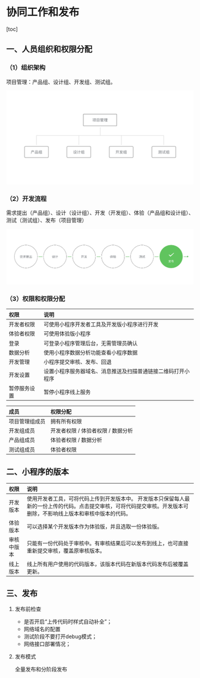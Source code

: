 # 协同工作和发布

[toc]

## 一、人员组织和权限分配

### （1）组织架构

项目管理：产品组、设计组、开发组、测试组。

![013-组织架构](./photos/013-组织架构.png)

### （2）开发流程

需求提出（产品组）、设计（设计组）、开发（开发组）、体验（产品组和设计组）、测试（测试组）、发布（项目管理）

![013-开发流程.png](./photos/013-开发流程.png)

### （3）权限和权限分配

| **权限**     | **说明**                                                     |
| :----------- | :----------------------------------------------------------- |
| 开发者权限   | 可使用小程序开发者工具及开发版小程序进行开发                 |
| 体验者权限   | 可使用体验版小程序                                           |
| 登录         | 可登录小程序管理后台，无需管理员确认                         |
| 数据分析     | 使用小程序数据分析功能查看小程序数据                         |
| 开发管理     | 小程序提交审核、发布、回退                                   |
| 开发设置     | 设置小程序服务器域名、消息推送及扫描普通链接二维码打开小程序 |
| 暂停服务设置 | 暂停小程序线上服务                                           |

| **成员**       | **权限分配**                       |
| :------------- | :--------------------------------- |
| 项目管理组成员 | 拥有所有权限                       |
| 开发组成员     | 开发者权限 / 体验者权限 / 数据分析 |
| 产品组成员     | 体验者权限 / 数据分析              |
| 测试组成员     | 体验者权限                         |

## 二、小程序的版本

| **权限**   | **说明**                                                     |
| :--------- | :----------------------------------------------------------- |
| 开发版本   | 使用开发者工具，可将代码上传到开发版本中。 开发版本只保留每人最新的一份上传的代码。点击提交审核，可将代码提交审核。开发版本可删除，不影响线上版本和审核中版本的代码。 |
| 体验版本   | 可以选择某个开发版本作为体验版，并且选取一份体验版。         |
| 审核中版本 | 只能有一份代码处于审核中。有审核结果后可以发布到线上，也可直接重新提交审核，覆盖原审核版本。 |
| 线上版本   | 线上所有用户使用的代码版本，该版本代码在新版本代码发布后被覆盖更新。 |

## 三、发布

1. 发布前检查

   - 是否开启“上传代码时样式自动补全”；
   - 网络域名的配置
   - 测试阶段不要打开debug模式；
   - 网络接口部署情况；

2. 发布模式

   全量发布和分阶段发布


